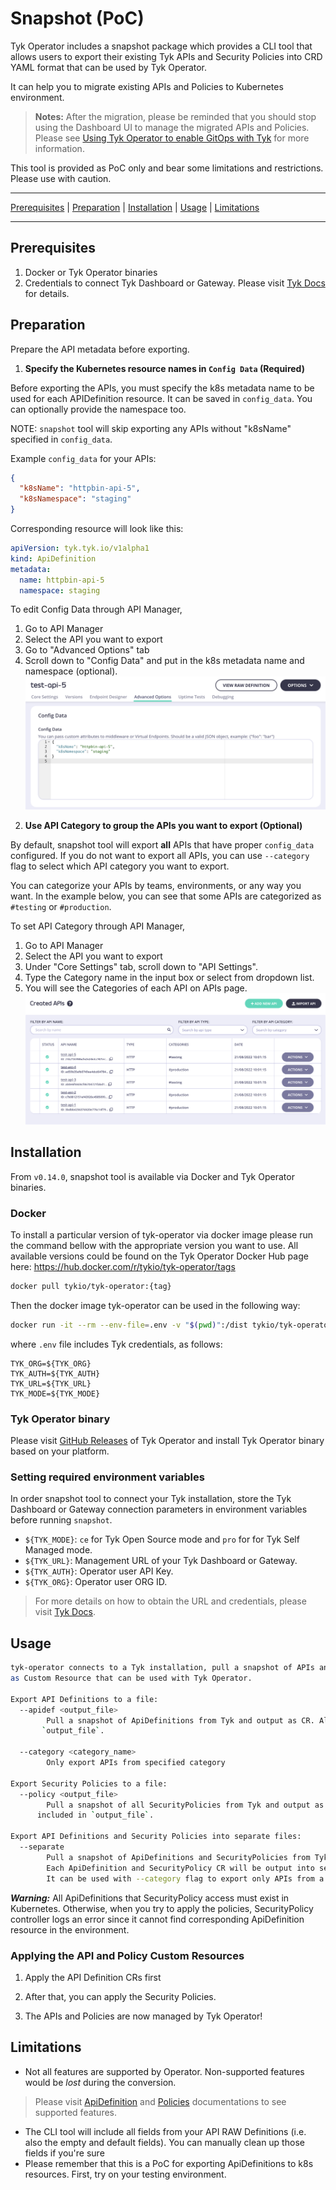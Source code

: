 # Snapshot (PoC)

Tyk Operator includes a snapshot package which provides a CLI tool that allows users to export their 
existing Tyk APIs and Security Policies into CRD YAML format that can be used by Tyk Operator. 

It can help you to migrate existing APIs and Policies to Kubernetes environment.

> **Notes:** After the migration, please be reminded that you should stop using 
the Dashboard UI to manage the migrated APIs and Policies. Please see 
[Using Tyk Operator to enable GitOps with Tyk](https://tyk.io/docs/getting-started/key-concepts/gitops-with-tyk/) 
for more information.

This tool is provided as PoC only and bear some limitations and restrictions. 
Please use with caution.

---

[Prerequisites](#prerequisites) | [Preparation](#preparation) | [Installation](#installation) | [Usage](#usage) | [Limitations](#limitations)

---

## Prerequisites

1. Docker or Tyk Operator binaries
2. Credentials to connect Tyk Dashboard or Gateway. Please visit [Tyk Docs](https://tyk.io/docs/tyk-stack/tyk-operator/installing-tyk-operator) for details.

## Preparation
Prepare the API metadata before exporting.

1. **Specify the Kubernetes resource names in `Config Data` (Required)**

Before exporting the APIs, you must specify the k8s metadata name to be used for each APIDefinition resource. 
It can be saved in `config_data`. You can optionally provide the namespace too.

NOTE: `snapshot` tool will skip exporting any APIs without "k8sName" specified in `config_data`.

Example `config_data` for your APIs:
```json
{
  "k8sName": "httpbin-api-5",
  "k8sNamespace": "staging"
}
```

Corresponding resource will look like this:
```yaml
apiVersion: tyk.tyk.io/v1alpha1
kind: ApiDefinition
metadata:
  name: httpbin-api-5
  namespace: staging
```

To edit Config Data through API Manager, 
1) Go to API Manager
2) Select the API you want to export
3) Go to "Advanced Options" tab
4) Scroll down to "Config Data" and put in the k8s metadata name and namespace (optional).
![config-data](./img/config-data.png)


2. **Use API Category to group the APIs you want to export (Optional)**

By default, snapshot tool will export **all** APIs that have proper `config_data`
configured. If you do not want to export all APIs, you can use `--category` flag
to select which API category you want to export. 

You can categorize your APIs by teams, environments, or any way 
you want. In the example below, you can see that some APIs are categorized as `#testing` 
or `#production`. 

To set API Category through API Manager, 
1) Go to API Manager
2) Select the API you want to export
3) Under "Core Settings" tab, scroll down to "API Settings".
4) Type the Category name in the input box or select from dropdown list.
5) You will see the Categories of each API on APIs page.
![apis](./img/apis.png)

## Installation
From `v0.14.0`, snapshot tool is available via Docker and Tyk Operator binaries.

### Docker
To install a particular version of tyk-operator via docker image please run the command bellow with the appropriate version you want to use. All available versions could be found on the Tyk Operator Docker Hub page here: https://hub.docker.com/r/tykio/tyk-operator/tags

```bash
docker pull tykio/tyk-operator:{tag}
```

Then the docker image tyk-operator can be used in the following way:

```bash
docker run -it --rm --env-file=.env -v "$(pwd)":/dist tykio/tyk-operator:{tag} [FLAGS]
```

where `.env` file includes Tyk credentials, as follows:

```
TYK_ORG=${TYK_ORG}
TYK_AUTH=${TYK_AUTH}
TYK_URL=${TYK_URL}
TYK_MODE=${TYK_MODE}
```

### Tyk Operator binary

Please visit [GitHub Releases](https://github.com/TykTechnologies/tyk-operator/releases) of Tyk Operator
and install Tyk Operator binary based on your platform.

### Setting required environment variables

In order snapshot tool to connect your Tyk installation, store the Tyk Dashboard 
or Gateway connection parameters in environment variables before running 
`snapshot`.

- `${TYK_MODE}`: `ce` for Tyk Open Source mode and `pro` for for Tyk Self Managed mode.
- `${TYK_URL}`: Management URL of your Tyk Dashboard or Gateway.
- `${TYK_AUTH}`: Operator user API Key.
- `${TYK_ORG}`: Operator user ORG ID.

> For more details on how to obtain the URL and credentials, please visit [Tyk Docs](https://tyk.io/docs/tyk-stack/tyk-operator/installing-tyk-operator/#step-3-configuring-tyk-operator).

## Usage
```bash
tyk-operator connects to a Tyk installation, pull a snapshot of APIs and Security Policies from there and output
as Custom Resource that can be used with Tyk Operator.
  
Export API Definitions to a file:
  --apidef <output_file>
    	Pull a snapshot of ApiDefinitions from Tyk and output as CR. All exported ApiDefinitions are included in
       `output_file`.

  --category <category_name>
    	Only export APIs from specified category

Export Security Policies to a file:
  --policy <output_file>
    	Pull a snapshot of all SecurityPolicies from Tyk and output as CR. All exported SecurityPolicies are 
      included in `output_file`.

Export API Definitions and Security Policies into separate files:
  --separate 
        Pull a snapshot of ApiDefinitions and SecurityPolicies from Tyk and output as CR.
        Each ApiDefinition and SecurityPolicy CR will be output into separate files.
        It can be used with --category flag to export only APIs from a category.
```

<!--
### Exporting API Definitions

#### Specify Category to export

By default, `snapshot` tool exports all ApiDefinitions created on the Tyk Dashboard
or Gateway without considering their categories. 

You can specify a category to fetch via `--category` flag, as follows:
```bash
docker run -it --rm --env-file=.env -v "$(pwd)":/dist tykio/tyk-operator:{tag} --apidef output.yaml --category k8s
```
The command above fetches all ApiDefinitions in `#k8s` category.

#### Output CR

`snapshot` tool creates output files specified via `--apidef` flag for ApiDefinitions
and `--policy` for SecurityPolicies. 

In order to specify CR metadata, you can use `Config Data`. For specified ApiDefinitions,
snapshot tool generates ApiDefinition CRs based on `Config Data` of that specific 
ApiDefinition.

```json
{
  "k8sName": "metadata-name",
  "k8sNamespace": "metadata-namespace"
}
```

For example,
```yaml
apiVersion: tyk.tyk.io/v1alpha1
kind: ApiDefinition
metadata:
  name: production-api  # .metadata.name is obtained through Config Data's 'k8sName' field.
  namespace: production # .metadata.namespace is obtained through Config Data's 'k8sNamespace' field.
spec:
  ...
```

The `snapshot` tool checks for `k8sName` and `k8sNamespace` fields of each
ApiDefinition's Config Data to generate metadata of the output CR. The only required
key for `Config Data` is `k8sName` which specifies your CR's `.metadata.name` field.

> If `k8sNamespace` is not specified, it can be specified via `kubectl apply` as follows:
```bash
kubectl apply -f ${OUTPUT_FILE} -n ${NAMESPACE}
```

<hr/>

Assume we have the following ApiDefinitions, two of which are categorized as `#testing` 
and created on our Dashboard.

![Created APIs on Tyk Dashboard](./img/apis.png)

If we would like to specify metadata of the `test-api-5`, we can update `Config Data`
of the ApiDefinition as follows.

![Config Data feature of ApiDefinition objects](./img/config-data.png)

So, the generated output for this environment will look as follows;
```bash
docker run -it --rm --env-file=.env -v "$(pwd)":/dist tykio/tyk-operator:{tag} --apidef output.yaml --category testing
```
```yaml
# output.yaml

apiVersion: tyk.tyk.io/v1alpha1
kind: ApiDefinition
metadata:
  creationTimestamp: null
  name: httpbin-api-5   # obtained from Config Data's "k8sName" field.
  namespace: staging    # obtained from Config Data's "k8sNamespace" field. 
spec:
  name: 'test-api-5 #testing'
  ...
```

**Note:** Since `test-api-3 #testing` API has no valid `Config Data` configured,
which means it lacks of a Config Data with `k8sName` key, the output file does not
contain ApiDefinition Custom Resource for `test-api-3 #testing`.

### Exporting Security Policies

You can export your SecurityPolicy objects by specifying `--policy` flag.
```bash
docker run -it --rm --env-file=.env -v "$(pwd)":/dist tykio/tyk-operator:{tag} --policy policies.yaml
```
SecurityPolicy CRs will be saved into a file specified in `--policy` command.
-->
_**Warning:**_ All ApiDefinitions that SecurityPolicy access must exist in Kubernetes.
Otherwise, when you try to apply the policies, SecurityPolicy controller logs an error 
since it cannot find corresponding ApiDefinition resource in the environment.

### Applying the API and Policy Custom Resources

1. Apply the API Definition CRs first

2. After that, you can apply the Security Policies.

3. The APIs and Policies are now managed by Tyk Operator!

## Limitations
- Not all features are supported by Operator. Non-supported features would be
_lost_ during the conversion. 

> Please visit [ApiDefinition](https://github.com/TykTechnologies/tyk-operator/blob/master/docs/api_definitions.md) and [Policies](https://github.com/TykTechnologies/tyk-operator/blob/master/docs/policies.md) documentations to see supported features.

- The CLI tool will include all fields from your API RAW Definitions (i.e. also the empty and default fields). You can manually clean up those fields if you're sure 
- Please remember that this is a PoC for exporting ApiDefinitions to k8s resources. 
First, try on your testing environment.
